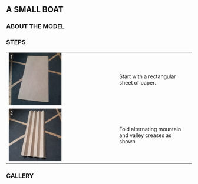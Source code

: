 ## A SMALL BOAT

### ABOUT THE MODEL



### STEPS


|                                                                                |                                                        |
| :----------------------------------------------------------------------------- | :----------------------------------------------------- |
| <img src="./a_small_boat_1.jpg" alt="a_small_boat_1" width="50%" height="50%"> | Start with a rectangular sheet of paper.               |
| <img src="./a_small_boat_2.jpg" alt="a_small_boat_2" width="50%" height="50%"> | Fold alternating mountain and valley creases as shown. |


### GALLERY



